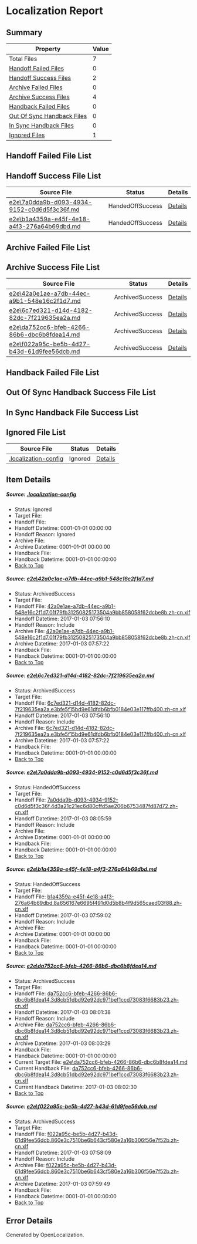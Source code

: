 # <a name='report-top'></a> Localization Report

## Summary
 Property | Value 
 -------- | ----- 
 Total Files | 7
[ Handoff Failed Files ](#handoff-failed-list)| 0
[ Handoff Success Files ](#handoff-success-list)| 2
[ Archive Failed Files ](#archive-failed-list)| 0
[ Archive Success Files ](#archive-success-list)| 4
[ Handback Failed Files ](#handback-failed-list)| 0
[ Out Of Sync Handback Files ](#outofsync-handback-success-list)| 0
[ In Sync Handback Files ](#insync-handback-success-list)| 0
[ Ignored Files ](#ignored-list)| 1

## <a name='handoff-failed-list'></a> Handoff Failed File List

## <a name='handoff-success-list'></a> Handoff Success File List
 Source File | Status | Details 
 ----------- | ------ | ------- 
 [e2e\7a0dda9b-d093-4934-9152-c0d6d5f3c36f.md](https://github.com/OpenLocalizationTestOrg/ol-test0/blob/c38e47a32f4a7d343f1587cb9e94d6499bf73154/e2e/7a0dda9b-d093-4934-9152-c0d6d5f3c36f.md) | HandedOffSuccess | [Details](#ef7b6d5bd51803d67ede3c72385f672e92279c8a3)
 [e2e\b1a4359a-e45f-4e18-a4f3-276a64b69dbd.md](https://github.com/OpenLocalizationTestOrg/ol-test0/blob/a270301015ef188d2da3ed1c2a596991e0bbe32a/e2e/b1a4359a-e45f-4e18-a4f3-276a64b69dbd.md) | HandedOffSuccess | [Details](#d24dc01b0df61141336e5a314ea2272548c2b4d24)

## <a name='archive-failed-list'></a> Archive Failed File List

## <a name='archive-success-list'></a> Archive Success File List
 Source File | Status | Details 
 ----------- | ------ | ------- 
 [e2e\42a0e1ae-a7db-44ec-a9b1-548e16c2f1d7.md](https://github.com/OpenLocalizationTestOrg/ol-test0/blob/6bca4ea0976f3a786b76bb6c7b81be34f1463436/e2e/42a0e1ae-a7db-44ec-a9b1-548e16c2f1d7.md) | ArchivedSuccess | [Details](#0750a1f82a9b387412ae6e5394af574b14865d751)
 [e2e\6c7ed321-d14d-4182-82dc-7f219635ea2a.md](https://github.com/OpenLocalizationTestOrg/ol-test0/blob/6bca4ea0976f3a786b76bb6c7b81be34f1463436/e2e/6c7ed321-d14d-4182-82dc-7f219635ea2a.md) | ArchivedSuccess | [Details](#fc736f4de900262ca39a7b4097bc3523cd8edce92)
 [e2e\da752cc6-bfeb-4266-86b6-dbc6b8fdea14.md](https://github.com/OpenLocalizationTestOrg/ol-test0/blob/7467ac68cbb46ce0103818286f810544c027d726/e2e/da752cc6-bfeb-4266-86b6-dbc6b8fdea14.md) | ArchivedSuccess | [Details](#c759f4c9f7faa2871fff679f986e99aacd41c6945)
 [e2e\f022a95c-be5b-4d27-b43d-61d9fee56dcb.md](https://github.com/OpenLocalizationTestOrg/ol-test0/blob/7a73f14bf955557ca5efcd2f9ec9e4ad9a49057d/e2e/f022a95c-be5b-4d27-b43d-61d9fee56dcb.md) | ArchivedSuccess | [Details](#c375cc3cf8267c3dc853674f8a825395cef057e06)

## <a name='handback-failed-list'></a> Handback Failed File List

## <a name='outofsync-handback-success-list'></a> Out Of Sync Handback Success File List

## <a name='insync-handback-success-list'></a> In Sync Handback File Success List

## <a name='ignored-list'></a> Ignored File List
 Source File | Status | Details 
 ----------- | ------ | ------- 
 [.localization-config](https://github.com/OpenLocalizationTestOrg/ol-test0/blob/c38e47a32f4a7d343f1587cb9e94d6499bf73154/.localization-config) | Ignored | [Details](#c268a05ecaa7ec85942ed632c29928ee5bd6da8d0)

## Item Details
##### <a name='c268a05ecaa7ec85942ed632c29928ee5bd6da8d0'></a> Source: [.localization-config](https://github.com/OpenLocalizationTestOrg/ol-test0/blob/c38e47a32f4a7d343f1587cb9e94d6499bf73154/.localization-config)
* Status: Ignored
* Target File: 
* Handoff File: 
* Handoff Datetime: 0001-01-01 00:00:00
* Handoff Reason: Ignored
* Archive File: 
* Archive Datetime: 0001-01-01 00:00:00
* Handback File: 
* Handback Datetime: 0001-01-01 00:00:00
* [Back to Top](#report-top)

##### <a name='0750a1f82a9b387412ae6e5394af574b14865d751'></a> Source: [e2e\42a0e1ae-a7db-44ec-a9b1-548e16c2f1d7.md](https://github.com/OpenLocalizationTestOrg/ol-test0/blob/6bca4ea0976f3a786b76bb6c7b81be34f1463436/e2e/42a0e1ae-a7db-44ec-a9b1-548e16c2f1d7.md)
* Status: ArchivedSuccess
* Target File: 
* Handoff File: [42a0e1ae-a7db-44ec-a9b1-548e16c2f1d7.01f79fb31250825173504a9bb858058f62dcbe8b.zh-cn.xlf](https://github.com/OpenLocalizationTestOrg/ol-test0-handoff/blob/b0215503da6079471d7a819fea6bc3e2e8754122/ol-handoff/OpenLocalizationTestOrg/ol-test0-zhcn/shujia/ht/42a0e1ae-a7db-44ec-a9b1-548e16c2f1d7.01f79fb31250825173504a9bb858058f62dcbe8b.zh-cn.xlf)
* Handoff Datetime: 2017-01-03 07:56:10
* Handoff Reason: Include
* Archive File: [42a0e1ae-a7db-44ec-a9b1-548e16c2f1d7.01f79fb31250825173504a9bb858058f62dcbe8b.zh-cn.xlf](https://github.com/OpenLocalizationTestOrg/ol-test0-handoff/blob/dde3e83ec718747a8d871db15b0f3069c29432c3/ol-archive/OpenLocalizationTestOrg/ol-test0-zhcn/shujia/ht/42a0e1ae-a7db-44ec-a9b1-548e16c2f1d7.01f79fb31250825173504a9bb858058f62dcbe8b.zh-cn.xlf)
* Archive Datetime: 2017-01-03 07:57:22
* Handback File: 
* Handback Datetime: 0001-01-01 00:00:00
* [Back to Top](#report-top)

##### <a name='fc736f4de900262ca39a7b4097bc3523cd8edce92'></a> Source: [e2e\6c7ed321-d14d-4182-82dc-7f219635ea2a.md](https://github.com/OpenLocalizationTestOrg/ol-test0/blob/6bca4ea0976f3a786b76bb6c7b81be34f1463436/e2e/6c7ed321-d14d-4182-82dc-7f219635ea2a.md)
* Status: ArchivedSuccess
* Target File: 
* Handoff File: [6c7ed321-d14d-4182-82dc-7f219635ea2a.e3bfe5f15bd9e61dfdb6bfb0184e03e117ffb400.zh-cn.xlf](https://github.com/OpenLocalizationTestOrg/ol-test0-handoff/blob/b0215503da6079471d7a819fea6bc3e2e8754122/ol-handoff/OpenLocalizationTestOrg/ol-test0-zhcn/shujia/ht/6c7ed321-d14d-4182-82dc-7f219635ea2a.e3bfe5f15bd9e61dfdb6bfb0184e03e117ffb400.zh-cn.xlf)
* Handoff Datetime: 2017-01-03 07:56:10
* Handoff Reason: Include
* Archive File: [6c7ed321-d14d-4182-82dc-7f219635ea2a.e3bfe5f15bd9e61dfdb6bfb0184e03e117ffb400.zh-cn.xlf](https://github.com/OpenLocalizationTestOrg/ol-test0-handoff/blob/dde3e83ec718747a8d871db15b0f3069c29432c3/ol-archive/OpenLocalizationTestOrg/ol-test0-zhcn/shujia/ht/6c7ed321-d14d-4182-82dc-7f219635ea2a.e3bfe5f15bd9e61dfdb6bfb0184e03e117ffb400.zh-cn.xlf)
* Archive Datetime: 2017-01-03 07:57:22
* Handback File: 
* Handback Datetime: 0001-01-01 00:00:00
* [Back to Top](#report-top)

##### <a name='ef7b6d5bd51803d67ede3c72385f672e92279c8a3'></a> Source: [e2e\7a0dda9b-d093-4934-9152-c0d6d5f3c36f.md](https://github.com/OpenLocalizationTestOrg/ol-test0/blob/c38e47a32f4a7d343f1587cb9e94d6499bf73154/e2e/7a0dda9b-d093-4934-9152-c0d6d5f3c36f.md)
* Status: HandedOffSuccess
* Target File: 
* Handoff File: [7a0dda9b-d093-4934-9152-c0d6d5f3c36f.4d3a21c21ec6d80cffd5ae206b6753487fd87d72.zh-cn.xlf](https://github.com/OpenLocalizationTestOrg/ol-test0-handoff/blob/6df4ea549bbc80d93d82a4399f4ed14fec6caa63/ol-handoff/OpenLocalizationTestOrg/ol-test0-zhcn/shujia/ht/7a0dda9b-d093-4934-9152-c0d6d5f3c36f.4d3a21c21ec6d80cffd5ae206b6753487fd87d72.zh-cn.xlf)
* Handoff Datetime: 2017-01-03 08:05:59
* Handoff Reason: Include
* Archive File: 
* Archive Datetime: 0001-01-01 00:00:00
* Handback File: 
* Handback Datetime: 0001-01-01 00:00:00
* [Back to Top](#report-top)

##### <a name='d24dc01b0df61141336e5a314ea2272548c2b4d24'></a> Source: [e2e\b1a4359a-e45f-4e18-a4f3-276a64b69dbd.md](https://github.com/OpenLocalizationTestOrg/ol-test0/blob/a270301015ef188d2da3ed1c2a596991e0bbe32a/e2e/b1a4359a-e45f-4e18-a4f3-276a64b69dbd.md)
* Status: HandedOffSuccess
* Target File: 
* Handoff File: [b1a4359a-e45f-4e18-a4f3-276a64b69dbd.8a656167e6695f491d0d5b8b4f9d565caed03f88.zh-cn.xlf](https://github.com/OpenLocalizationTestOrg/ol-test0-handoff/blob/93c9b74c9514515534d33f7424f8b44d3b81f9d8/ol-handoff/OpenLocalizationTestOrg/ol-test0-zhcn/shujia/ht/b1a4359a-e45f-4e18-a4f3-276a64b69dbd.8a656167e6695f491d0d5b8b4f9d565caed03f88.zh-cn.xlf)
* Handoff Datetime: 2017-01-03 07:59:02
* Handoff Reason: Include
* Archive File: 
* Archive Datetime: 0001-01-01 00:00:00
* Handback File: 
* Handback Datetime: 0001-01-01 00:00:00
* [Back to Top](#report-top)

##### <a name='c759f4c9f7faa2871fff679f986e99aacd41c6945'></a> Source: [e2e\da752cc6-bfeb-4266-86b6-dbc6b8fdea14.md](https://github.com/OpenLocalizationTestOrg/ol-test0/blob/7467ac68cbb46ce0103818286f810544c027d726/e2e/da752cc6-bfeb-4266-86b6-dbc6b8fdea14.md)
* Status: ArchivedSuccess
* Target File: 
* Handoff File: [da752cc6-bfeb-4266-86b6-dbc6b8fdea14.3d8cb51dbd92e92dc971bef1ccd73083f6683b23.zh-cn.xlf](https://github.com/OpenLocalizationTestOrg/ol-test0-handoff/blob/4e522bc39af733ad3aae9eaa41c909468f467898/ol-handoff/OpenLocalizationTestOrg/ol-test0-zhcn/shujia/ht/da752cc6-bfeb-4266-86b6-dbc6b8fdea14.3d8cb51dbd92e92dc971bef1ccd73083f6683b23.zh-cn.xlf)
* Handoff Datetime: 2017-01-03 08:01:38
* Handoff Reason: Include
* Archive File: [da752cc6-bfeb-4266-86b6-dbc6b8fdea14.3d8cb51dbd92e92dc971bef1ccd73083f6683b23.zh-cn.xlf](https://github.com/OpenLocalizationTestOrg/ol-test0-handoff/blob/1592e88271bec339f4e286b3079c123c53b4e965/ol-archive/OpenLocalizationTestOrg/ol-test0-zhcn/shujia/ht/da752cc6-bfeb-4266-86b6-dbc6b8fdea14.3d8cb51dbd92e92dc971bef1ccd73083f6683b23.zh-cn.xlf)
* Archive Datetime: 2017-01-03 08:03:29
* Handback File: 
* Handback Datetime: 0001-01-01 00:00:00
* Current Target File: [e2e\da752cc6-bfeb-4266-86b6-dbc6b8fdea14.md](https://github.com/OpenLocalizationTestOrg/ol-test0-zhcn/blob/bba2b8cd3abf9fe393b673ac8b2687aa04a148f4/e2e/da752cc6-bfeb-4266-86b6-dbc6b8fdea14.md)
* Current Handback File: [da752cc6-bfeb-4266-86b6-dbc6b8fdea14.3d8cb51dbd92e92dc971bef1ccd73083f6683b23.zh-cn.xlf](https://github.com/OpenLocalizationTestOrg/ol-test0-handback/blob/d868352f0860140220dbcaeb4ff582c2bdbfdfb1/ol-handback/OpenLocalizationTestOrg/ol-test0-zhcn/shujia/ht/da752cc6-bfeb-4266-86b6-dbc6b8fdea14.3d8cb51dbd92e92dc971bef1ccd73083f6683b23.zh-cn.xlf)
* Current Handback Datetime: 2017-01-03 08:02:30
* [Back to Top](#report-top)

##### <a name='c375cc3cf8267c3dc853674f8a825395cef057e06'></a> Source: [e2e\f022a95c-be5b-4d27-b43d-61d9fee56dcb.md](https://github.com/OpenLocalizationTestOrg/ol-test0/blob/7a73f14bf955557ca5efcd2f9ec9e4ad9a49057d/e2e/f022a95c-be5b-4d27-b43d-61d9fee56dcb.md)
* Status: ArchivedSuccess
* Target File: 
* Handoff File: [f022a95c-be5b-4d27-b43d-61d9fee56dcb.860e3c7510be6b643cf580e2a16b306f56e7f52b.zh-cn.xlf](https://github.com/OpenLocalizationTestOrg/ol-test0-handoff/blob/214cd5adf6310a55c108114d80da252a3553fad8/ol-handoff/OpenLocalizationTestOrg/ol-test0-zhcn/shujia/ht/f022a95c-be5b-4d27-b43d-61d9fee56dcb.860e3c7510be6b643cf580e2a16b306f56e7f52b.zh-cn.xlf)
* Handoff Datetime: 2017-01-03 07:58:09
* Handoff Reason: Include
* Archive File: [f022a95c-be5b-4d27-b43d-61d9fee56dcb.860e3c7510be6b643cf580e2a16b306f56e7f52b.zh-cn.xlf](https://github.com/OpenLocalizationTestOrg/ol-test0-handoff/blob/ccfb46d6a398fe9d31c00f434991742e7fc952f8/ol-archive/OpenLocalizationTestOrg/ol-test0-zhcn/shujia/ht/f022a95c-be5b-4d27-b43d-61d9fee56dcb.860e3c7510be6b643cf580e2a16b306f56e7f52b.zh-cn.xlf)
* Archive Datetime: 2017-01-03 07:59:49
* Handback File: 
* Handback Datetime: 0001-01-01 00:00:00
* [Back to Top](#report-top)


## Error Details

Generated by OpenLocalization.
